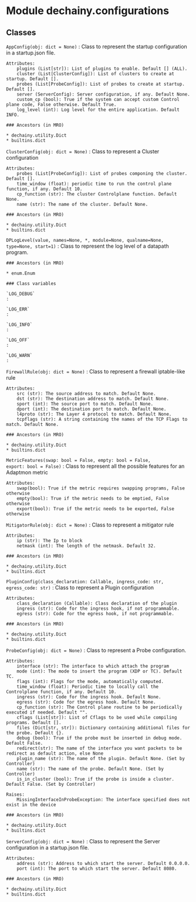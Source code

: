 Module dechainy.configurations
==============================

Classes
-------

`AppConfig(obj: dict = None)`
:   Class to represent the startup configuration in a startup.json file.
    
    Attributes:
        plugins (List[str]): List of plugins to enable. Default [] (ALL).
        cluster (List[ClusterConfig]): List of clusters to create at startup. Default [].
        probes (List[ProbeConfig]): List of probes to create at startup. Default [].
        server (ServerConfig): Server configuration, if any. Default None.
        custom_cp (bool): True if the system can accept custom Control plane code, False otherwise. Default True.
        log_level (int): Log level for the entire application. Default INFO.

    ### Ancestors (in MRO)

    * dechainy.utility.Dict
    * builtins.dict

`ClusterConfig(obj: dict = None)`
:   Class to represent a Cluster configuration
    
    Attributes:
        probes (List[ProbeConfig]): List of probes componing the cluster. Default [].
        time_window (float): periodic time to run the control plane function, if any. Default 10.
        cp_function (str): The cluster Controlplane function. Default None.
        name (str): The name of the cluster. Default None.

    ### Ancestors (in MRO)

    * dechainy.utility.Dict
    * builtins.dict

`DPLogLevel(value, names=None, *, module=None, qualname=None, type=None, start=1)`
:   Class to represent the log level of a datapath program.

    ### Ancestors (in MRO)

    * enum.Enum

    ### Class variables

    `LOG_DEBUG`
    :

    `LOG_ERR`
    :

    `LOG_INFO`
    :

    `LOG_OFF`
    :

    `LOG_WARN`
    :

`FirewallRule(obj: dict = None)`
:   Class to represent a firewall iptable-like rule
    
    Attributes:
        src (str): The source address to match. Default None.
        dst (str): The destination address to match. Default None.
        sport (int): The source port to match. Default None.
        dport (int): The destination port to match. Default None.
        l4proto (str): The Layer 4 protocol to match. Default None.
        tcpflags (str): A string containing the names of the TCP Flags to match. Default None.

    ### Ancestors (in MRO)

    * dechainy.utility.Dict
    * builtins.dict

`MetricFeatures(swap: bool = False, empty: bool = False, export: bool = False)`
:   Class to represent all the possible features for an Adaptmon metric
    
    Attributes:
        swap(bool): True if the metric requires swapping programs, False otherwise
        empty(bool): True if the metric needs to be emptied, False otherwise
        export(bool): True if the metric needs to be exported, False otherwise

`MitigatorRule(obj: dict = None)`
:   Class to represent a mitigator rule
    
    Attributes:
        ip (str): The Ip to block
        netmask (int): The length of the netmask. Default 32.

    ### Ancestors (in MRO)

    * dechainy.utility.Dict
    * builtins.dict

`PluginConfig(class_declaration: Callable, ingress_code: str, egress_code: str)`
:   Class to represent a Plugin configuration
    
    Attributes:
        class_declaration (Callable): Class declaration of the plugin
        ingress (str): Code for the ingress hook, if not programmable.
        egress (str): Code for the egress hook, if not programmable.

    ### Ancestors (in MRO)

    * dechainy.utility.Dict
    * builtins.dict

`ProbeConfig(obj: dict = None)`
:   Class to represent a Probe configuration.
    
    Attributes:
        interface (str): The interface to which attach the program
        mode (int): The mode to insert the program (XDP or TC). Default TC.
        flags (int): Flags for the mode, automatically computed.
        time_window (float): Periodic time to locally call the Controlplane function, if any. Default 10.
        ingress (str): Code for the ingress hook. Default None.
        egress (str): Code for the egress hook. Default None.
        cp_function (str): The Control plane routine to be periodically executed if needed. Default "".
        cflags (List[str]): List of Cflags to be used while compiling programs. Default [].
        files (Dict[str, str]): Dictionary containing additional files for the probe. Default {}.
        debug (bool): True if the probe must be inserted in debug mode. Default False.
        redirect(str): The name of the interface you want packets to be redirect as default action, else None
        plugin_name (str): The name of the plugin. Default None. (Set by Controller)
        name (str): The name of the probe. Default None. (Set by Controller)
        is_in_cluster (bool): True if the probe is inside a cluster. Default False. (Set by Controller)
    
    Raises:
        MissingInterfaceInProbeException: The interface specified does not exist in the device

    ### Ancestors (in MRO)

    * dechainy.utility.Dict
    * builtins.dict

`ServerConfig(obj: dict = None)`
:   Class to represent the Server configuration in a startup.json file.
    
    Attributes:
        address (str): Address to which start the server. Default 0.0.0.0.
        port (int): The port to which start the server. Default 8080.

    ### Ancestors (in MRO)

    * dechainy.utility.Dict
    * builtins.dict
